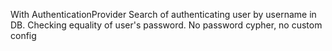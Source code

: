 With AuthenticationProvider 
Search of authenticating user by username in DB. Checking equality of user's password. No password cypher, no custom config
